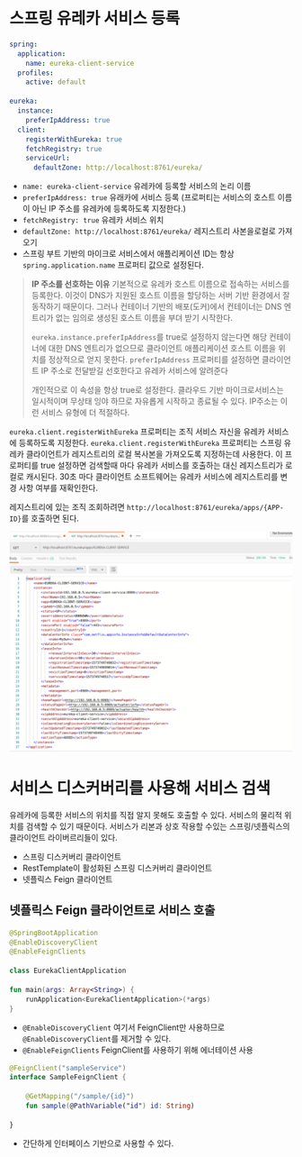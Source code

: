 # 스프링 유레카 서비스 등록
```yml
spring:
  application:
    name: eureka-client-service
  profiles:
    active: default

eureka:
  instance:
    preferIpAddress: true
  client:
    registerWithEureka: true
    fetchRegistry: true
    serviceUrl:
      defaultZone: http://localhost:8761/eureka/
```
* `name: eureka-client-service` 유레카에 등록할 서비스의 논리 이름
* `preferIpAddress: true` 유래카에 서비스 등록 (프로퍼티는 서비스의 호스트 이름이 아닌 IP 주소를 유레카에 등록하도록 지정한다.)
* `fetchRegistry: true` 유레카 서비스 위치
* `defaultZone: http://localhost:8761/eureka/` 레지스트리 사본을로컬로 가져오기
* 스프링 부트 기반의 마이크로 서비스에서 애플리케이션  ID는 항상 `spring.application.name` 프로퍼티 값으로 설정된다.


> **IP 주소를 선호하는 이유**
> 기본적으로 유레카 호스트 이름으로 접속하는 서비스를 등록한다. 이것이 DNS가 지원된 호스트 이름을 할당하는 서버 기반 환경에서 잘 동작하기 때문이다. 그러나 컨테이너 기반의 배포(도커)에서 컨테이너는 DNS 엔트리가 없는 임의로 생성된 호스트 이름을 부뎌 받기 시작한다.
>
> `eureka.instance.preferIpAddress`를 true로 설정하지 않는다면 해당 컨테이너에 대한 DNS 엔트리가 없으므로 클라이언트 애플리케이션 호스트 이름을 위치를 정상적으로 얻지 못한다. `preferIpAddress` 프로퍼티를 설정하면 클라이언트 IP 주소로 전달받길 선호한다고 유레카 서비스에 알려준다
>
> 개인적으로 이 속성을 항상 true로 설정한다. 클라우드 기반 마이크로서비스는 일시적이며 무상태 잉야 하므로 자유롭게 시작하고 종료될 수 있다. IP주소는 이런 서비스 유형에 더 적절하다.

`eureka.client.registerWithEureka` 프로퍼티는 조직 서비스 자신을 유레카 서비스에 등록하도록 지정한다. `eureka.client.registerWithEureka` 프로퍼티는 스프링 유레카 클라이언트가 레지스트리의 로컬 복사본을 가져오도록 지정하는데 사용한다. 이 프로퍼티를 true 설정하면 검색할때 마다 유레카 서비스를 호출하는 대신 레지스트리가 로컬로 캐시된다. 30초 마다 클라이언트 소프트웨어는 유레카 서비스에 레지스트리를 변경 사항 여부를 재확인한다.


레지스트리에 있는 조직 조회하려면 `http://localhost:8761/eureka/apps/{APP-ID}`를 호출하면 된다.

![](img/eureka-client.png)

# 서비스 디스커버리를 사용해 서비스 검색
유레카에 등록한 서비스의 위치를 직접 알지 못해도 호출할 수 있다. 서비스의 물리적 위치를 검색할 수 있기 때문이다. 서비스가 리본과 상호 작용할 수있는 스프링/넷플릭스의 클라이언트 라이버르리들이 있다.

* 스프링 디스커버리 클라이언트
* RestTemplate이 활성화된 스프링 디스커버리 클라이언트
* 넷플릭스 Feign 클라이언트

## 넷플릭스 Feign 클라이언트로 서비스 호출

```kotlin
@SpringBootApplication
@EnableDiscoveryClient
@EnableFeignClients

class EurekaClientApplication

fun main(args: Array<String>) {
    runApplication<EurekaClientApplication>(*args)
}
```
* `@EnableDiscoveryClient` 여기서 FeignClient만 사용하므로 `@EnableDiscoveryClient`를 제거할 수 있다.
* `@EnableFeignClients` FeignClient를 사용하기 위해 에너테이션 사용

```kotlin
@FeignClient("sampleService")
interface SampleFeignClient {

    @GetMapping("/sample/{id}")
    fun sample(@PathVariable("id") id: String)

}
```
* 간단하게 인터페이스 기반으로 사용할 수 있다.